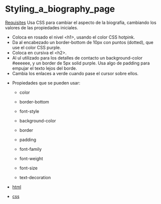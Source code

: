 # Styling_a_biography_page
[Requisites](https://developer.mozilla.org/es/docs/Learn/CSS/First_steps/Styling_a_biography_page)
Usa CSS para cambiar el aspecto de la biografía, cambiando los valores de las propiedades iniciales.

* Coloca en rosado el nivel \<h1>, usando el color CSS hotpink.
* Da al encabezado un border-bottom de 10px con puntos (dotted), que use el color CSS purple.
* Coloca en cursiva el \<h2>.
* Al ul utilizado para los detalles de contacto un background-color #eeeeee, 
y un border de 5px solid purple. Usa algo de padding para empujar el texto lejos del borde.
* Cambia los enlaces a verde cuando pase el cursor sobre ellos.

- Propiedades que se pueden usar:
  - color
  - border-bottom
  - font-style
  - background-color
  - border 
  - padding

  - font-family
  - font-weight
  - font-size
  - text-decoration

- [html](../1-MDN/1-Biography/index.html)
- [css](../1-MDN/1-Biography/style.css)
